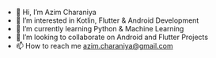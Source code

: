 - 👋 Hi, I’m Azim Charaniya
- 👀 I’m interested in Kotlin, Flutter & Android Development
- 🌱 I’m currently learning Python & Machine Learning
- 💞️ I’m looking to collaborate on Android and Flutter Projects
- 📫 How to reach me azim.charaniya@gmail.com

<!---
azim00/azim00 is a ✨ special ✨ repository because its `README.md` (this file) appears on your GitHub profile.
You can click the Preview link to take a look at your changes.
--->
